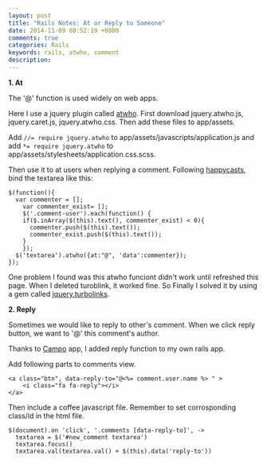 ```yaml
---
layout: post
title: "Rails Notes: At or Reply to Someone"
date: 2014-11-09 08:52:19 +0800
comments: true
categories: Rails
keywords: rails, atwho, comment
description: 
---
```

__1. At__

The '@' function is used widely on web apps. 

Here I use a jquery plugin called [atwho][1]. First download jquery.atwho.js, jquery.caret.js, jquery.atwho.css. Then add these files to app/assets.

Add `//= require jquery.atwho` to app/assets/javascripts/application.js and add `*= require jquery.atwho` to app/assets/stylesheets/application.css.scss.

<!-- more -->

Then use it to at users when replying a comment. Following [happycasts][2], bind the textarea like this:

```
$(function(){
  var commenter = [];
	var commenter_exist= [];
	$('.comment-user').each(function() {
  	if($.inArray($(this).text(), commenter_exist) < 0){
      commenter.push($(this).text());
      commenter_exist.push($(this).text());
    }
	});
  $('textarea').atwho({at:"@", 'data':commenter});
});
```

One problem I found was this atwho funciont didn't work until refreshed this page. When I deleted turoblink, it worked fine. So Finally I solved it by using a gem called [jquery.turbolinks][3].

__2. Reply__

Sometimes we would like to reply to other's comment. When we click reply button, we want to '@' this comment's author.

Thanks to [Campo][4] app, I added reply function to my own rails app.

Add following parts to comments view. 

```
<a class="btn", data-reply-to="@<%= comment.user.name %> " >
	<i class="fa fa-reply"></i>
</a>
```

Then include a coffee javascript file. Remember to set corrosponding class/id in the html file.

```
$(document).on 'click', '.comments [data-reply-to]', ->
  textarea = $('#new_comment textarea')
  textarea.focus()
  textarea.val(textarea.val() + $(this).data('reply-to'))
```



[1]: https://github.com/ichord/At.js
[2]: http://happycasts.net/episodes/76
[3]: https://github.com/kossnocorp/jquery.turbolinks
[4]: https://github.com/chloerei/campo